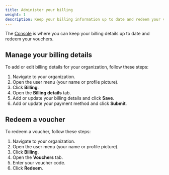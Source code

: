 ```yaml
---
title: Administer your billing
weight: 1
description: Keep your billing information up to date and redeem your vouchers from the Console.
---
```


The [Console](/administration/web/_index.md) is where you can keep your billing details up to date and redeem your vouchers.

## Manage your billing details

To add or edit billing details for your organization, follow these steps:

1. Navigate to your organization.
2. Open the user menu (your name or profile picture).
3. Click **Billing**.</br>
4. Open the **Billing details** tab.
5. Add or update your billing details and click **Save**.
6. Add or update your payment method and click **Submit**.

## Redeem a voucher

To redeem a voucher, follow these steps:

1. Navigate to your organization.
2. Open the user menu (your name or profile picture).
3. Click **Billing**.</br>
4. Open the **Vouchers** tab.
5. Enter your voucher code.
6. Click **Redeem**.
```suggestion
